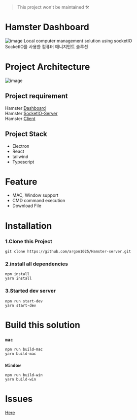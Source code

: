 > This project won't be maintained ⚒️
# Hamster Dashboard
![image](https://user-images.githubusercontent.com/55491354/122348840-89d5f580-cf86-11eb-80ca-45cbd05c3ae6.png)
Local computer management solution using socketIO\
SocketIO를 사용한 컴퓨터 매니지먼트 솔루션

# Project Architecture
![image](https://user-images.githubusercontent.com/55491354/122352460-1df58c00-cf8a-11eb-9fa3-f187dd9ee9c1.png)

## Project requirement
Hamster [Dashboard](https://github.com/argon1025/Hamster-Dashboard)\
Hamster [SocketIO-Server](https://github.com/MINJE-98/Hamster-Websocket)\
Hamster [Client](https://github.com/argon1025/Hamster-client)

## Project Stack
- Electron
- React
- tailwind
- Typescript

# Feature
- MAC, Window support
- CMD command execution
- Download File

# Installation
### 1.Clone this Project
```
git clone https://github.com/argon1025/Hamster-server.git
```

### 2.install all dependencies
```
npm install
yarn install
```

### 3.Started dev server
```
npm run start-dev
yarn start-dev
```

# Build this solution
### `mac`
```
npm run build-mac
yarn build-mac
```
### `Window`
```
npm run build-win
yarn build-win
```

# Issues
[Here](https://github.com/argon1025/Hamster-server/issues)
